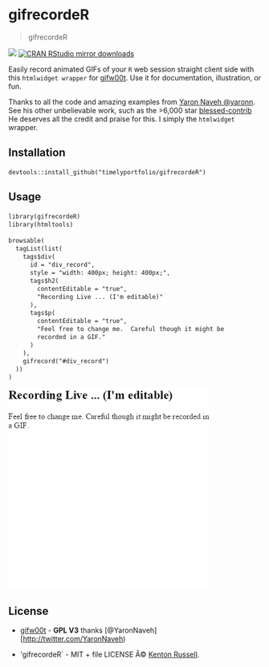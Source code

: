 gifrecordeR
===========

> gifrecordeR

[![](http://www.r-pkg.org/badges/version/gifrecordeR)](http://www.r-pkg.org/pkg/gifrecordeR)
[![CRAN RStudio mirror
downloads](http://cranlogs.r-pkg.org/badges/gifrecordeR)](http://www.r-pkg.org/pkg/gifrecordeR)

Easily record animated GIFs of your `R` web session straight client side
with this `htmlwidget wrapper` for
[gifw00t](https://github.com/yaronn/gifw00t). Use it for documentation,
illustration, or fun.

Thanks to all the code and amazing examples from [Yaron Naveh
@yaronn](https://twitter.com/YaronNaveh). See his other unbelievable
work, such as the \>6,000 star
[blessed-contrib](https://github.com/yaronn/blessed-contrib) He deserves
all the credit and praise for this. I simply the `htmlwidget` wrapper.

Installation
------------

    devtools::install_github("timelyportfolio/gifrecordeR")

Usage
-----

    library(gifrecordeR)
    library(htmltools)

    browsable(
      tagList(list(
        tags$div(
          id = "div_record",
          style = "width: 400px; height: 400px;",
          tags$h2(
            contentEditable = "true",
            "Recording Live ... (I'm editable)"
          ),
          tags$p(
            contentEditable = "true",
            "Feel free to change me.  Careful though it might be
            recorded in a GIF."
          )
        ),
        gifrecord("#div_record")
      ))
    )

![gif recording of example 1](example1.gif)

License
-------

-   [gifw00t](https://github.com/yaronn/gifw00t) - **GPL V3** thanks
    [@YaronNaveh][http://twitter.com/YaronNaveh)

-   'gifrecordeR\` - MIT + file LICENSE Â© [Kenton
    Russell](https://github.com/).

